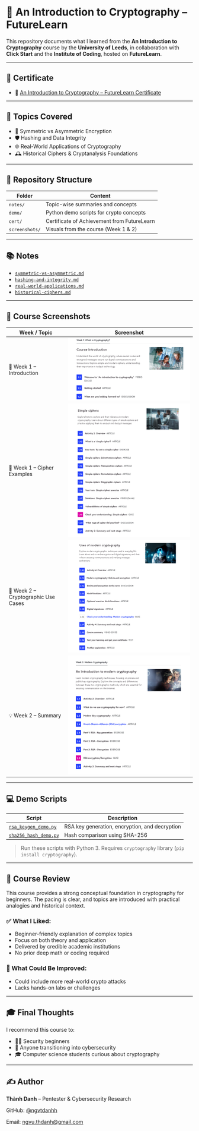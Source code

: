 # 🔐 An Introduction to Cryptography – FutureLearn

This repository documents what I learned from the **An Introduction to Cryptography** course by the **University of Leeds**, in collaboration with **Click Start** and the **Institute of Coding**, hosted on **FutureLearn**.

---

## 📜 Certificate

- 🧠 [An Introduction to Cryptography – FutureLearn Certificate](./cert/an-intro-to-cryptography-futurelearn.pdf)

---

## 📒 Topics Covered

- 🔑 Symmetric vs Asymmetric Encryption  
- 🛡️ Hashing and Data Integrity  
- 🌐 Real-World Applications of Cryptography  
- 🕰️ Historical Ciphers & Cryptanalysis Foundations

---

## 📂 Repository Structure

| Folder        | Content                                              |
|---------------|------------------------------------------------------|
| `notes/`      | Topic-wise summaries and concepts                   |
| `demo/`       | Python demo scripts for crypto concepts             |
| `cert/`       | Certificate of Achievement from FutureLearn         |
| `screenshots/`| Visuals from the course (Week 1 & 2)                |

---

## 📚 Notes

- [`symmetric-vs-asymmetric.md`](./notes/symmetric-vs-asymmetric.md)  
- [`hashing-and-integrity.md`](./notes/hashing-and-integrity.md)  
- [`real-world-applications.md`](./notes/real-world-applications.md)  
- [`historical-ciphers.md`](./notes/historical-ciphers.md)

---

## 📸 Course Screenshots

| Week / Topic                | Screenshot |
|-----------------------------|------------|
| 🧭 Week 1 – Introduction     | ![](./screenshots/intro-cryptography-week1.png) |
| 🔐 Week 1 – Cipher Examples  | ![](./screenshots/intro-cryptography-week1-cipher.png) |
| 🧠 Week 2 – Cryptographic Use Cases | ![](./screenshots/intro-cryptography-week2_use.png) |
| 💡 Week 2 – Summary          | ![](./screenshots/intro-cryptography-week2.png) |

---

## 💻 Demo Scripts

| Script                       | Description                                      |
|-----------------------------|--------------------------------------------------|
| [`rsa_keygen_demo.py`](./demo/rsa_keygen_demo.py)   | RSA key generation, encryption, and decryption |
| [`sha256_hash_demo.py`](./demo/sha256_hash_demo.py) | Hash comparison using SHA-256                   |

> Run these scripts with Python 3. Requires `cryptography` library (`pip install cryptography`).

---

## 📝 Course Review

This course provides a strong conceptual foundation in cryptography for beginners. The pacing is clear, and topics are introduced with practical analogies and historical context.

### ✅ What I Liked:
- Beginner-friendly explanation of complex topics  
- Focus on both theory and application  
- Delivered by credible academic institutions  
- No prior deep math or coding required

### 🔧 What Could Be Improved:
- Could include more real-world crypto attacks  
- Lacks hands-on labs or challenges

---

## 🎓 Final Thoughts

I recommend this course to:

- 🧑‍💻 Security beginners  
- 🔐 Anyone transitioning into cybersecurity  
- 🎓 Computer science students curious about cryptography

---

## ✍️ Author

**Thành Danh** – Pentester & Cybersecurity Research  

GitHub: [@ngvtdanhh](https://github.com/ngvtdanhh)  

Email: ngvu.thdanh@gmail.com
